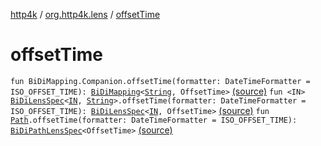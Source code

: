 [http4k](../index.md) / [org.http4k.lens](index.md) / [offsetTime](./offset-time.md)

# offsetTime

`fun BiDiMapping.Companion.offsetTime(formatter: DateTimeFormatter = ISO_OFFSET_TIME): `[`BiDiMapping`](-bi-di-mapping/index.md)`<`[`String`](https://kotlinlang.org/api/latest/jvm/stdlib/kotlin/-string/index.html)`, OffsetTime>` [(source)](https://github.com/http4k/http4k/blob/master/http4k-core/src/main/kotlin/org/http4k/lens/BiDiMapping.kt#L65)
`fun <IN> `[`BiDiLensSpec`](-bi-di-lens-spec/index.md)`<`[`IN`](offset-time.md#IN)`, `[`String`](https://kotlinlang.org/api/latest/jvm/stdlib/kotlin/-string/index.html)`>.offsetTime(formatter: DateTimeFormatter = ISO_OFFSET_TIME): `[`BiDiLensSpec`](-bi-di-lens-spec/index.md)`<`[`IN`](offset-time.md#IN)`, OffsetTime>` [(source)](https://github.com/http4k/http4k/blob/master/http4k-core/src/main/kotlin/org/http4k/lens/lensSpec.kt#L235)
`fun `[`Path`](-path/index.md)`.offsetTime(formatter: DateTimeFormatter = ISO_OFFSET_TIME): `[`BiDiPathLensSpec`](-bi-di-path-lens-spec/index.md)`<OffsetTime>` [(source)](https://github.com/http4k/http4k/blob/master/http4k-core/src/main/kotlin/org/http4k/lens/path.kt#L116)
